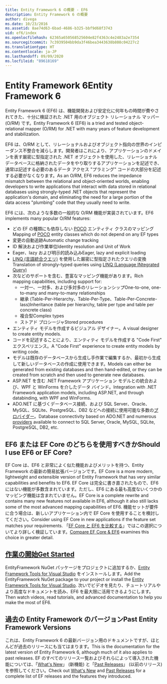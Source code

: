 ```yaml
---
title: Entity Framework 6 の概要 - EF6
description: Entity Framework 6 の概要
author: divega
ms.date: 10/23/2016
ms.assetid: 8ae74d63-6bad-4686-b325-bbf9d68f3743
uid: ef6/index
ms.openlocfilehash: 62365a650568525604e82f4363c4e2483a2e7354
ms.sourcegitcommit: 7c3939504bb9da3f46bea3443638b808c04227c2
ms.translationtype: HT
ms.contentlocale: ja-JP
ms.lasthandoff: 09/09/2020
ms.locfileid: "89618169"
---
```

# <a name="entity-framework-6"></a><span data-ttu-id="86a2b-103">Entity Framework 6</span><span class="sxs-lookup"><span data-stu-id="86a2b-103">Entity Framework 6</span></span>
<span data-ttu-id="86a2b-104">Entity Framework 6 (EF6) は、機能開発および安定化に何年もの時間が費やされてきた、十分に検証された .NET 用のオブジェクト リレーショナル マッパー (O/RM) です。</span><span class="sxs-lookup"><span data-stu-id="86a2b-104">Entity Framework 6 (EF6) is a tried and tested object-relational mapper (O/RM) for .NET with many years of feature development and stabilization.</span></span>

<span data-ttu-id="86a2b-105">EF6 は、O/RM として、リレーショナルおよびオブジェクト指向の世界のインピーダンス不整合を減らします。開発者はこれにより、アプリケーションのドメインを表す厳密に型指定された .NET オブジェクトを使用した、リレーショナル データベースに格納されたデータをやり取りするアプリケーションを記述でき、通常は記述する必要のあるデータ アクセス "プラミング" コードの大部分を記述する必要がなくなります。</span><span class="sxs-lookup"><span data-stu-id="86a2b-105">As an O/RM, EF6 reduces the impedance mismatch between the relational and object-oriented worlds, enabling developers to write applications that interact with data stored in relational databases using strongly-typed .NET objects that represent the application's domain, and eliminating the need for a large portion of the data access "plumbing" code that they usually need to write.</span></span>

<span data-ttu-id="86a2b-106">EF6 には、次のような多数の一般的な O/RM 機能が実装されています。</span><span class="sxs-lookup"><span data-stu-id="86a2b-106">EF6 implements many popular O/RM features:</span></span>
- <span data-ttu-id="86a2b-107">どの EF の種類にも依存しない [POCO](xref:ef6/resources/glossary#poco) エンティティ クラスのマッピング</span><span class="sxs-lookup"><span data-stu-id="86a2b-107">Mapping of [POCO](xref:ef6/resources/glossary#poco) entity classes which do not depend on any EF types</span></span>
- <span data-ttu-id="86a2b-108">変更の自動追跡</span><span class="sxs-lookup"><span data-stu-id="86a2b-108">Automatic change tracking</span></span>
- <span data-ttu-id="86a2b-109">ID 解決および作業単位</span><span class="sxs-lookup"><span data-stu-id="86a2b-109">Identity resolution and Unit of Work</span></span>
- <span data-ttu-id="86a2b-110">Eager、lazy および明示的読み込み</span><span class="sxs-lookup"><span data-stu-id="86a2b-110">Eager, lazy and explicit loading</span></span>
- <span data-ttu-id="86a2b-111">[LINQ (言語統合クエリ)](https://aka.ms/AA6hsvu) を使用した厳密に型指定されたクエリの変換</span><span class="sxs-lookup"><span data-stu-id="86a2b-111">Translation of strongly-typed queries using [LINQ (Language INtegrated Query)](https://aka.ms/AA6hsvu)</span></span>
- <span data-ttu-id="86a2b-112">次などのサポートを含む、豊富なマッピング機能があります。</span><span class="sxs-lookup"><span data-stu-id="86a2b-112">Rich mapping capabilities, including support for:</span></span>
  - <span data-ttu-id="86a2b-113">一対一、一対多、および多対多のリレーションシップ</span><span class="sxs-lookup"><span data-stu-id="86a2b-113">One-to-one, one-to-many and many-to-many relationships</span></span>
  - <span data-ttu-id="86a2b-114">継承 (Table-Per-Hierarchy、Table-Per-Type、Table-Per-Concrete-lass)</span><span class="sxs-lookup"><span data-stu-id="86a2b-114">Inheritance (table per hierarchy, table per type and table per concrete class)</span></span>
  - <span data-ttu-id="86a2b-115">複合型</span><span class="sxs-lookup"><span data-stu-id="86a2b-115">Complex types</span></span>
  - <span data-ttu-id="86a2b-116">ストアド プロシージャ</span><span class="sxs-lookup"><span data-stu-id="86a2b-116">Stored procedures</span></span>
- <span data-ttu-id="86a2b-117">エンティティ モデルを作成するビジュアル デザイナー。</span><span class="sxs-lookup"><span data-stu-id="86a2b-117">A visual designer to create entity models.</span></span>
- <span data-ttu-id="86a2b-118">コードを記述することにより、エンティティ モデルを作成する "Code First" エクスペリエンス。</span><span class="sxs-lookup"><span data-stu-id="86a2b-118">A "Code First" experience to create entity models by writing code.</span></span>
- <span data-ttu-id="86a2b-119">モデルは既存のデータベースから生成し手作業で編集するか、最初から生成して新しいデータベースの作成に使用できます。</span><span class="sxs-lookup"><span data-stu-id="86a2b-119">Models can either be generated from existing databases and then hand-edited, or they can be created from scratch and then used to generate new databases.</span></span>
- <span data-ttu-id="86a2b-120">ASP.NET を含む .NET Framework アプリケーション モデルとの統合および、WPF と WinForms を介したデータ バインド。</span><span class="sxs-lookup"><span data-stu-id="86a2b-120">Integration with .NET Framework application models, including ASP.NET, and through databinding, with WPF and WinForms.</span></span>
- <span data-ttu-id="86a2b-121">ADO.NET に基づくデータベース接続、および SQL Server、Oracle、MySQL、SQLite、PostgreSQL、DB2 などへの接続に使用可能な多数の[プロバイダー](xref:ef6/fundamentals/providers/index)。</span><span class="sxs-lookup"><span data-stu-id="86a2b-121">Database connectivity based on ADO.NET and numerous [providers](xref:ef6/fundamentals/providers/index) available to connect to SQL Server, Oracle, MySQL, SQLite, PostgreSQL, DB2, etc.</span></span>

## <a name="should-i-use-ef6-or-ef-core"></a><span data-ttu-id="86a2b-122">EF6 または EF Core のどちらを使用すべきか</span><span class="sxs-lookup"><span data-stu-id="86a2b-122">Should I use EF6 or EF Core?</span></span>

<span data-ttu-id="86a2b-123">EF Core は、EF6 と非常によく似た機能およびメリットを持つ、Entity Framework の最新の簡易拡張バージョンです。</span><span class="sxs-lookup"><span data-stu-id="86a2b-123">EF Core is a more modern, lightweight and extensible version of Entity Framework that has very similar capabilities and benefits to EF6.</span></span>
<span data-ttu-id="86a2b-124">EF Core は完全に書き直されたもので、EF6 にはない機能が多数含まれています。ただし、EF6 にある最も高度ないくつかのマッピング機能は含まれていません。</span><span class="sxs-lookup"><span data-stu-id="86a2b-124">EF Core is a complete rewrite and contains many new features not available in EF6, although it also still lacks some of the most advanced mapping capabilities of EF6.</span></span>
<span data-ttu-id="86a2b-125">機能セットが要件に合う場合は、新しいアプリケーション内で EF Core を使用することを検討してください。</span><span class="sxs-lookup"><span data-stu-id="86a2b-125">Consider using EF Core in new applications if the feature set matches your requirements.</span></span>
<span data-ttu-id="86a2b-126">「[EF Core と EF6 を比較する](xref:efcore-and-ef6/index)」ではこの選択についてより詳しく検証しています。</span><span class="sxs-lookup"><span data-stu-id="86a2b-126">[Compare EF Core & EF6](xref:efcore-and-ef6/index) examines this choice in greater detail.</span></span>

## <a name="get-started"></a>[<span data-ttu-id="86a2b-127">作業の開始</span><span class="sxs-lookup"><span data-stu-id="86a2b-127">Get Started</span></span>](xref:ef6/get-started)

<span data-ttu-id="86a2b-128">EntityFramework NuGet パッケージをプロジェクトに追加するか、[Entity Framework Tools for Visual Studio](https://aka.ms/AA6i8c5) をインストールします。</span><span class="sxs-lookup"><span data-stu-id="86a2b-128">Add the EntityFramework NuGet package to your project or install the [Entity Framework Tools for Visual Studio](https://aka.ms/AA6i8c5).</span></span> <span data-ttu-id="86a2b-129">次いでビデオを見たり、チュートリアルやより高度なドキュメントを読み、EF6 を最大限に活用できるようにします。</span><span class="sxs-lookup"><span data-stu-id="86a2b-129">Then watch videos, read tutorials, and advanced documentation to help you make the most of EF6.</span></span>

## <a name="past-entity-framework-versions"></a><span data-ttu-id="86a2b-130">過去の Entity Framework のバージョン</span><span class="sxs-lookup"><span data-stu-id="86a2b-130">Past Entity Framework Versions</span></span>

<span data-ttu-id="86a2b-131">これは、Entity Framework 6 の最新バージョン用のドキュメントですが、ほとんどが過去のリリースにも当てはまります。</span><span class="sxs-lookup"><span data-stu-id="86a2b-131">This is the documentation for the latest version of Entity Framework 6, although much of it also applies to past releases.</span></span>
<span data-ttu-id="86a2b-132">EF のすべてのリリース一覧およびそれらによって導入された機能については、「[What's New](xref:ef6/what-is-new/index)」 (新機能) と「[Past Releases](xref:ef6/what-is-new/past-releases)」 (以前のリリース) を参照してください。</span><span class="sxs-lookup"><span data-stu-id="86a2b-132">Check out [What's New](xref:ef6/what-is-new/index) and [Past Releases](xref:ef6/what-is-new/past-releases) for a complete list of EF releases and the features they introduced.</span></span>
